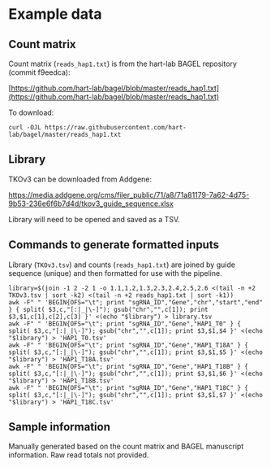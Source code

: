# Example data

## Count matrix

Count matrix (`reads_hap1.txt`) is from the hart-lab BAGEL repository (commit f9eedca):  

[https://github.com/hart-lab/bagel/blob/master/reads_hap1.txt](https://github.com/hart-lab/bagel/blob/master/reads_hap1.txt)

To download:
```
curl -OJL https://raw.githubusercontent.com/hart-lab/bagel/master/reads_hap1.txt
```

##  Library

TKOv3 can be downloaded from Addgene:  

https://media.addgene.org/cms/filer_public/71/a8/71a81179-7a62-4d75-9b53-236e6f6b7d4d/tkov3_guide_sequence.xlsx

Library will need to be opened and saved as a TSV.

## Commands to generate formatted inputs

Library (`TKOv3.tsv`) and counts (`reads_hap1.txt`) are joined by guide sequence (unique) and then formatted for use with the pipeline.

```
library=$(join -1 2 -2 1 -o 1.1,1.2,1.3,2.3,2.4,2.5,2.6 <(tail -n +2 TKOv3.tsv | sort -k2) <(tail -n +2 reads_hap1.txt | sort -k1))
awk -F" " 'BEGIN{OFS="\t"; print "sgRNA_ID","Gene","chr","start","end" } { split( $3,c,"[:|_|\-]"); gsub("chr","",c[1]); print $3,$1,c[1],c[2],c[3] }' <(echo "$library") > library.tsv
awk -F" " 'BEGIN{OFS="\t"; print "sgRNA_ID","Gene","HAP1_T0" } { split( $3,c,"[:|_|\-]"); gsub("chr","",c[1]); print $3,$1,$4 }' <(echo "$library") > 'HAP1_T0.tsv'
awk -F" " 'BEGIN{OFS="\t"; print "sgRNA_ID","Gene","HAP1_T18A" } { split( $3,c,"[:|_|\-]"); gsub("chr","",c[1]); print $3,$1,$5 }' <(echo "$library") > 'HAP1_T18A.tsv'
awk -F" " 'BEGIN{OFS="\t"; print "sgRNA_ID","Gene","HAP1_T18B" } { split( $3,c,"[:|_|\-]"); gsub("chr","",c[1]); print $3,$1,$6 }' <(echo "$library") > 'HAP1_T18B.tsv'
awk -F" " 'BEGIN{OFS="\t"; print "sgRNA_ID","Gene","HAP1_T18C" } { split( $3,c,"[:|_|\-]"); gsub("chr","",c[1]); print $3,$1,$7 }' <(echo "$library") > 'HAP1_T18C.tsv'
```

## Sample information

Manually generated based on the count matrix and BAGEL manuscript information. Raw read totals not provided.
